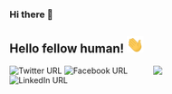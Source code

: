 ### Hi there 👋

<h2> Hello fellow human! <img src="https://raw.githubusercontent.com/ABSphreak/ABSphreak/master/gifs/Hi.gif" width="30px"></h2>

<img align='right' src="https://images.unsplash.com/photo-1555066931-4365d14bab8c?ixid=MnwxMjA3fDB8MHxzZWFyY2h8Nnx8bGFwdG9wJTIwY29kZXxlbnwwfHwwfHw%3D&ixlib=rb-1.2.1&w=1000&q=80" width='250"'>

![Twitter URL](https://img.shields.io/twitter/url?color=%231DA1F2&label=movic_femi&logo=Twitter&style=social&url=https://twitter.com/movic_femi?s=09)
![Facebook URL](https://img.shields.io/twitter/url?color=%231DA1F2&label=Vitor%20Morakinyo&logo=facebook&style=social&url=https://www.facebook.com/victor.morakinyo.79/)
![LinkedIn URL](https://img.shields.io/twitter/url?color=%231DA1F2&label=Victor%20Morakinyo&logo=linkedin&style=social&url=https://www.linkedin.com/in/victor-oluwafemi-morakinyo-b45288192/ForiginalSubdomain%3Dng)

<!--
**Movicworld/Movicworld** is a ✨ _special_ ✨ repository because its `README.md` (this file) appears on your GitHub profile.

Here are some ideas to get you started:

- 🔭 I’m currently working on ...
- 🌱 I’m currently learning ...
- 👯 I’m looking to collaborate on ...
- 🤔 I’m looking for help with ...
- 💬 Ask me about ...
- 📫 How to reach me: ...
- 😄 Pronouns: ...
- ⚡ Fun fact: ...
-->
